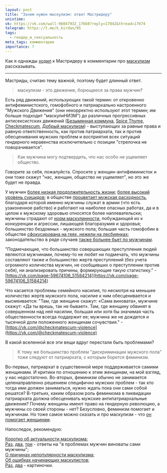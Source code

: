 ```yaml
---
layout: post
title: "Зачем нужен маскулизм: ответ Мастридеру"
unixtime: 
vk: https://vk.com/wall-96047932_17668?reply=17842&thread=17674
telegram: https://t.me/k_kirdan/95
tags:
  - гендер_и_сексуальность
meta_tags: комментарии
importance: 7
---
```

Как я однажды [ходил](https://vk.com/wall-96047932_17668?reply=17842&thread=17674) к Мастридеру в комментарии про [маскулизм](https://ru-masculism.tumblr.com/) рассказывать.

<hr>

Мастриды, считаю тему важной, поэтому будет длинный ответ.

>маскулизм - это движение, борющееся за права мужчин? 

Есть ряд движений, использующих такой термин: от откровенно антифеминистского, гомофобного и патриархально настроенного "Мужского Движения" (они некорректно используют этот термин; им больше подходит "маскулиНИЗМ") до различных прогрессивных антисексистских движений ([Безымянная коммуна](https://vk.com/nonamecommune), [Spice Thyme](https://vk.com/spicethyme), [Checkmatescum](https://vk.com/checkmatescum), [Добрый маскулизм](https://vk.com/kiundemasjulism)) - выступающих за равные права и равную ответственность, как против патриархата, так и против обесценивания мужских проблем и восприятия всех ситуаций гендерного неравенства исключительно с позиции "стрелочка не поворачивается". 
 
>Как мужчина могу подтвердить, что нас особо не ущемляет общество.

Говорите за себя, пожалуйста. Спросите у женщин-антифеминисток и они тоже скажут "нас, женщин, общество не ущемляет", но это же будет не правда. 
 
У мужчин [более низкая продолжительность жизни](https://vk.com/@checkmatescum-health-gap); [более высокий уровень суицидов](https://vk.com/@checkmatescum-male-suicide); в обществе [процветает мужская расходность](https://vk.com/@checkmatescum-male-disposability), благодаря которой именно мужчины служат в армии (что есть узаконенное рабство) и работают на наиболее опасных работах, да и в целом к мужскому здоровью относятся более наплевательски; мужчины страдают от [норм маскулинности](https://vk.com/@checkmatescum-kon), побуждающей их к конкуренции и агрессии, лишающей благоразумия и здоровья; большинство бездомных - мужского пола; большая часть гомофобии в обществе [сфокусирована на геях, нежели на лесбиянках](https://vk.com/wall-59674106_21163); законодательство в ряде случаев [также больнее бьет по мужчинам](https://ru.wikipedia.org/wiki/%D0%93%D0%B5%D0%BD%D0%B4%D0%B5%D1%80%D0%BD%D1%8B%D0%B9_%D0%B7%D0%B0%D0%BA%D0%BE%D0%BD).

"Подмечающие, что большинство совершающих преступления людей являются мужчинами, почему-то не любят ни подмечать, что мужчины составляют также и большинство жертв преступлений (без учета огромного количества мужчин, не сообщивших о преступлении против себя), ни анализировать причины, формирующие такую статистику." - [https://vk.com/page-59674106_51584214](https://vk.com/page-59674106_51584214)

Что касается проблемы семейного насилия, то несмотря на меньшее количество жертв мужского пола, насилие к ним обесценивается и высмеивается: "Там, где женщине скажут: «Сама виновата», мужчине скажут: «Да ты врешь, так не бывает». Там, где женщину обвинят в совершенном над ней насилии, большая или хотя бы значимая часть общественности всегда поддержит ее; мужчина же не дождется и тысячной доли положенного женщинам сочувствия." - [https://vk.com/@checkmatescum-violence](https://vk.com/@checkmatescum-violence)
 
В какой вселенной все эти вещи вдруг перестали быть проблемами?
 
>К тому же большинство проблем "дискриминации мужского пола" тоже следуют от патриархата, с которым борется феминизм. 

Во-первых, патриархат в существенной мере поддерживается самими женщинами. И критики по отношению к этим женщинам, на мой взгляд, у нас недостаточно. Во-вторых, феминизм обычно не занимается целенаправленно решением специфично мужских проблем - так кто тогда ими должен заниматься, нужно ждать пока они сами собой решатся? В-третьих, каким образом роль феминизма в ликвидации патриархата должна обесценивать мужские антипатриархальные движения? Почему женщины имеют право на гендерную революцию, а мужчины со своей стороны - нет? Безусловно, феминизм помогает и мужчинам. Но тоже самое можно сказать и про маскулизм - что [он помогает женщинам](https://vk.com/page-82576958_50020432).
 
Напоследок, рекомендую:

[Коротко об актуальности маскулизма](https://vk.com/page-59674106_52413722);<br>
[Раз](https://vk.com/wall-155912620_4076), [два](https://vk.com/wall-162285805_2588), [три](https://vk.com/page-59674106_51723823) - ответы на "в проблемах мужчин виноваты сами мужчины";<br>
[О причинах непопулярности маскулизма](https://vk.com/@checkmatescum-why);<br>
[Об ошибках начинающих маскулистов](https://vk.com/wall-162285805_6);<br>
[Раз](https://vk.com/wall-87153842_6938), [два](https://vk.com/wall-87153842_29631) - картиночки.